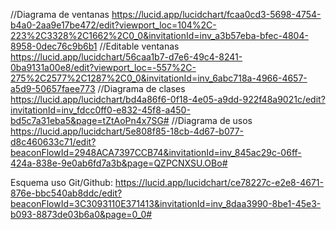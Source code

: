 //Diagrama de ventanas
https://lucid.app/lucidchart/fcaa0cd3-5698-4754-b4a0-2aa9e17be472/edit?viewport_loc=104%2C-223%2C3328%2C1662%2C0_0&invitationId=inv_a3b57eba-bfec-4804-8958-0dec76c9b6b1
//Editable ventanas
https://lucid.app/lucidchart/56caa1b7-d7e6-49c4-8241-0ba9131a00e8/edit?viewport_loc=-557%2C-275%2C2577%2C1287%2C0_0&invitationId=inv_6abc718a-4966-4657-a5d9-50657faee773
//Diagrama de clases
https://lucid.app/lucidchart/bd4a86f6-0f18-4e05-a9dd-922f48a9021c/edit?invitationId=inv_fdcc0ff0-e832-45f8-a450-bd5c7a31eba5&page=tZtAoPn4x7SG#
//Diagrama de usos
https://lucid.app/lucidchart/5e808f85-18cb-4d67-b077-d8c460633c71/edit?beaconFlowId=2948ACA7397CCB74&invitationId=inv_845ac29c-06ff-424a-838e-9e0ab6fd7a3b&page=QZPCNXSU.OBo#

Esquema uso Git/Github:
https://lucid.app/lucidchart/ce78227c-e2e8-4671-876e-bbc540ab8ddc/edit?beaconFlowId=3C3093110E371413&invitationId=inv_8daa3990-8be1-45e3-b093-8873de03b6a0&page=0_0#
